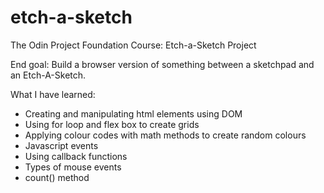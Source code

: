 # etch-a-sketch
The Odin Project Foundation Course: Etch-a-Sketch Project

End goal: Build a browser version of something between a sketchpad and an Etch-A-Sketch.

What I have learned:
- Creating and manipulating html elements using DOM
- Using for loop and flex box to create grids
- Applying colour codes with math methods to create random colours
- Javascript events
- Using callback functions
- Types of mouse events
- count() method